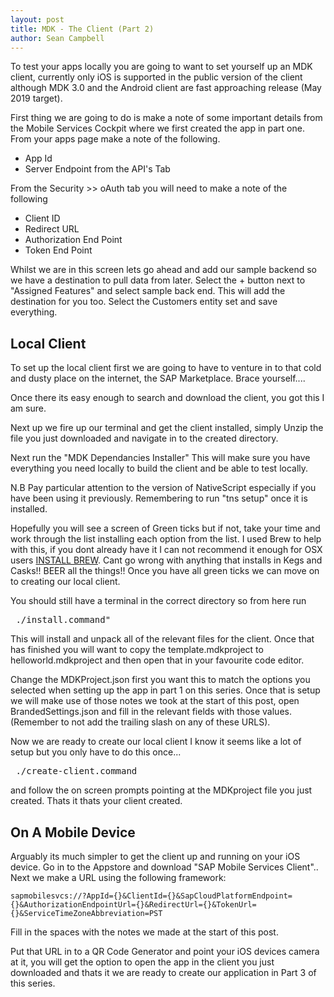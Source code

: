 ```yaml
---
layout: post
title: MDK - The Client (Part 2)
author: Sean Campbell
---
```


To test your apps locally you are going to want to set yourself up an MDK client, currently only iOS is supported in the public version of the client although MDK 3.0 and the Android client are fast approaching release (May 2019 target).

First thing we are going to do is make a note of some important details from the Mobile Services Cockpit where we first created the app in part one. From your apps page make a note of the following.  

- App Id 
- Server Endpoint from the API's Tab  

From the Security >> oAuth tab you will need to make a note of the following

- Client ID
- Redirect URL
- Authorization End Point
- Token End Point

Whilst we are in this screen lets go ahead and add our sample backend so we have a destination to pull data from later. Select the + button next to "Assigned Features" and select sample back end. This will add the destination for you too. Select the Customers entity set and save everything.

## Local Client

To set up the local client first we are going to have to venture in to that cold and dusty place on the internet, the SAP Marketplace. Brace yourself....

Once there its easy enough to search and download the client, you got this I am sure. 

Next up we fire up our terminal and get the client installed, simply Unzip the file you just downloaded and navigate in to the created directory. 

Next run the "MDK Dependancies Installer" This will make sure you have everything you need locally to build the client and be able to test locally. 

N.B Pay particular attention to the version of NativeScript especially if you have been using it previously. Remembering to run "tns setup" once it is installed.

Hopefully you will see a screen of Green ticks but if not, take your time and work through the list installing each option from the list. I used Brew to help with this, if you dont already have it I can not recommend it enough for OSX users [INSTALL BREW](https://brew.sh/). Cant go wrong with anything that installs in Kegs and Casks!! BEER all the things!! Once you have all green ticks we can move on to creating our local client.

You should still have a terminal in the correct directory so from here run 
<pre> ./install.command" </pre>
This will install and unpack all of the relevant files for the client. Once that has finished you will want to copy the template.mdkproject to helloworld.mdkproject and then open that in your favourite code editor.

Change the MDKProject.json first you want this to match the options you selected when setting up the app in part 1 on this series. Once that is setup we will make use of those notes we took at the start of this post, open BrandedSettings.json and fill in the relevant fields with those values. (Remember to not add the trailing slash on any of these URLS).

Now we are ready to create our local client I know it seems like a lot of setup but you only have to do this once... 

<pre> ./create-client.command </pre>

and follow the on screen prompts pointing at the MDKproject file you just created. Thats it thats your client created. 


## On A Mobile Device

Arguably its much simpler to get the client up and running on your iOS device. Go in to the Appstore and download "SAP Mobile Services Client".. Next we make a URL using the following framework:

<code>sapmobilesvcs://?AppId={}&ClientId={}&SapCloudPlatformEndpoint={}&AuthorizationEndpointUrl={}&RedirectUrl={}&TokenUrl={}&ServiceTimeZoneAbbreviation=PST </code>

Fill in the spaces with the notes we made at the start of this post. 

Put that URL in to a QR Code Generator and point your iOS devices camera at it, you will get the option to open the app in the client you just downloaded and thats it we are ready to create our application in Part 3 of this series.